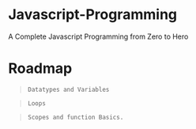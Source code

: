 # Javascript-Programming
A Complete Javascript Programming from Zero to Hero

# Roadmap
>`Datatypes and Variables`

>`Loops`

>`Scopes and function Basics.`
